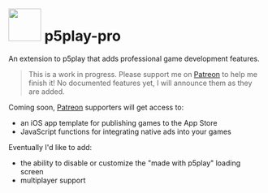 # <img src="https://p5play.org/assets/p5play-pro_logo.png" width="64"> p5play-pro

An extension to p5play that adds professional game development features.

> This is a work in progress. Please support me on [Patreon][] to help me finish it! No documented features yet, I will announce them as they are added.

Coming soon, [Patreon][] supporters will get access to:

- an iOS app template for publishing games to the App Store
- JavaScript functions for integrating native ads into your games

Eventually I'd like to add:

- the ability to disable or customize the "made with p5play" loading screen
- multiplayer support

[Patreon]: https://www.patreon.com/p5play
